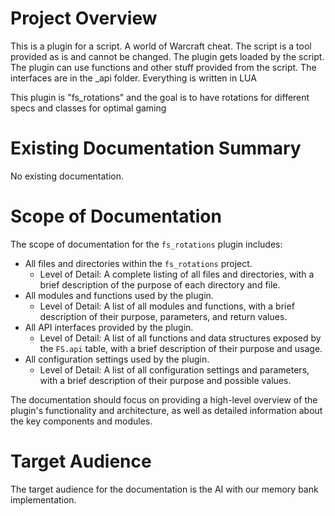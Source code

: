 # Project Overview

This is a plugin for a script. A world of Warcraft cheat. The script is a tool provided as is and cannot be changed. The plugin gets loaded by the script. The plugin can use functions and other stuff provided from the script. The interfaces are in the _api folder. Everything is written in LUA

This plugin is "fs_rotations" and the goal is to have rotations for different specs and classes for optimal gaming

# Existing Documentation Summary

No existing documentation.

# Scope of Documentation

The scope of documentation for the `fs_rotations` plugin includes:

*   All files and directories within the `fs_rotations` project.
    *   Level of Detail: A complete listing of all files and directories, with a brief description of the purpose of each directory and file.
*   All modules and functions used by the plugin.
    *   Level of Detail: A list of all modules and functions, with a brief description of their purpose, parameters, and return values.
*   All API interfaces provided by the plugin.
    *   Level of Detail: A list of all functions and data structures exposed by the `FS.api` table, with a brief description of their purpose and usage.
*   All configuration settings used by the plugin.
    *   Level of Detail: A list of all configuration settings and parameters, with a brief description of their purpose and possible values.

The documentation should focus on providing a high-level overview of the plugin's functionality and architecture, as well as detailed information about the key components and modules.

# Target Audience

The target audience for the documentation is the AI with our memory bank implementation.